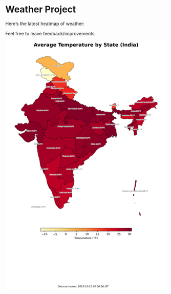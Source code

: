 # Weather Project

Here’s the latest heatmap of weather:

Feel free to leave feedback/improvements.

![India Heatmap](docs/assets/india_heatmap.png?v=F70C6E)
